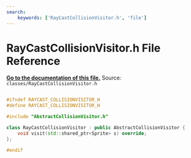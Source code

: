 ```yaml
---
search:
    keywords: ['RayCastCollisionVisitor.h', 'file']
---
```


# RayCastCollisionVisitor.h File Reference

**[Go to the documentation of this file.](_ray_cast_collision_visitor_8h.md)**
Source: `classes/RayCastCollisionVisitor.h`

    
    
    
    
    
    
    
    
```cpp

#ifndef RAYCAST_COLLISIONVISITOR_H
#define RAYCAST_COLLISIONVISITOR_H

#include "AbstractCollisionVisitor.h"

class RayCastCollisionVisitor : public AbstractCollisionVisitor {
    void visit(std::shared_ptr<Sprite> s) override;
};

#endif
```


    
  
